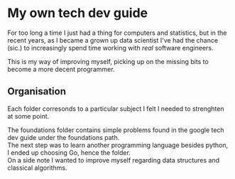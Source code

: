 # My own tech dev guide

For too long a time I just had a thing for computers and statistics, but in the recent years, as I became a grown up data scientist I've had the chance (sic.) to increasingly spend time working with *real* software engineers.

This is my way of improving myself, picking up on the missing bits to become a more decent programmer.

## Organisation

Each folder corresonds to a particular subject I felt I needed to strenghten at some point.

The foundations folder contains simple problems found in the google tech dev guide under the foundations path.  
The next step was to learn another programming language besides python, I ended up choosing Go, hence the folder.  
On a side note I wanted to improve myself regarding data structures and classical algorithms.
